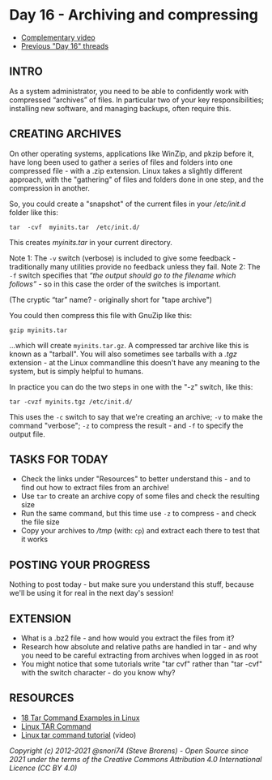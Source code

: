 # Day 16 - Archiving and compressing

* [Complementary video](https://youtu.be/r2Rfg6x-5MQ)
* [Previous "Day 16" threads](https://www.reddit.com/r/linuxupskillchallenge/search/?q=Day%2016&restrict_sr=1)

## INTRO

As a system administrator, you need to be able to confidently work with compressed “archives” of files. In particular two of your key responsibilities; installing new software, and managing backups, often require this.

## CREATING ARCHIVES

On other operating systems, applications like WinZip, and pkzip before it, have long been used to gather a series of files and folders into one compressed file - with a .zip extension. Linux takes a slightly different approach, with the "gathering" of files and folders done in one step, and the compression in another.

So, you could create a "snapshot" of the current files in your _/etc/init.d_ folder like this:

`tar  -cvf  myinits.tar  /etc/init.d/`

This creates _myinits.tar_ in your current directory.

Note 1: The `-v` switch  (verbose) is included to give some feedback - traditionally many utilities provide no feedback unless they fail.
Note 2: The `-f` switch specifies that _“the output should go to the filename which follows”_ - so in this case the order of the switches is important.

(The cryptic “tar” name? - originally short for "tape archive")

You could then compress this file with GnuZip like this:

`gzip myinits.tar`

...which will create `myinits.tar.gz`. A compressed tar archive like this is known as a "tarball". You will also sometimes see tarballs with a  _.tgz_ extension - at the Linux commandline this doesn't have any meaning to the system, but is simply helpful to humans.

In practice you can do the two steps in one with the "-z" switch, like this:

`tar -cvzf myinits.tgz /etc/init.d/`

This uses the `-c` switch to say that we're creating an archive; `-v` to make the command "verbose"; `-z` to compress the result - and `-f` to specify the output file.

## TASKS FOR TODAY

* Check the links under "Resources" to better understand this - and to find out how to extract files from an archive!
* Use `tar` to create an archive copy of some files and check the resulting size
* Run the same command, but this time use `-z` to compress - and check the file size
* Copy your archives to _/tmp_ (with: `cp`) and extract each there to test that it works


## POSTING YOUR PROGRESS

Nothing to post today - but make sure you understand this stuff, because we'll be using it for real in the next day's session!

## EXTENSION

* What is a .bz2 file - and how would you extract the files from it?
* Research how absolute and relative paths are handled in tar - and why you need to be careful extracting from archives when logged in as root
* You might notice that some tutorials write "tar cvf" rather than "tar -cvf" with the switch character - do you know why?

## RESOURCES

* [18 Tar Command Examples in Linux](https://www.tecmint.com/18-tar-command-examples-in-linux/)
* [Linux TAR Command](http://linuxbasiccommands.wordpress.com/2008/04/04/linux-tar-command/)
* [Linux tar command tutorial](https://www.youtube.com/watch?v=CUdwDEKlDrw) (video)

*Copyright (c) 2012-2021 @snori74 (Steve Brorens) - Open Source since 2021 under the terms of the Creative Commons Attribution 4.0 International Licence (CC BY 4.0)*
